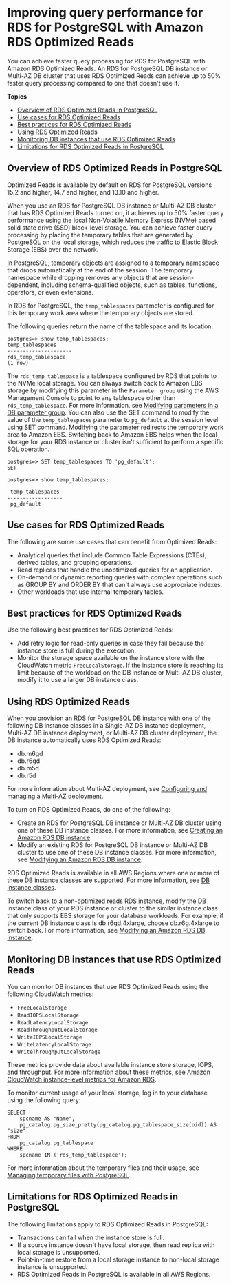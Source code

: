 # Improving query performance for RDS for PostgreSQL with Amazon RDS Optimized Reads<a name="USER_PostgreSQL.optimizedreads"></a>

You can achieve faster query processing for RDS for PostgreSQL with Amazon RDS Optimized Reads\. An RDS for PostgreSQL DB instance or Multi\-AZ DB cluster that uses RDS Optimized Reads can achieve up to 50% faster query processing compared to one that doesn't use it\.

**Topics**
+ [Overview of RDS Optimized Reads in PostgreSQL](#USER_PostgreSQL.optimizedreads-overview)
+ [Use cases for RDS Optimized Reads](#USER_PostgreSQL.optimizedreads-use-cases)
+ [Best practices for RDS Optimized Reads](#USER_PostgreSQL.optimizedreads-best-practices)
+ [Using RDS Optimized Reads](#USER_PostgreSQL.optimizedreads-using)
+ [Monitoring DB instances that use RDS Optimized Reads](#USER_PostgreSQL.optimizedreads-monitoring)
+ [Limitations for RDS Optimized Reads in PostgreSQL](#USER_PostgreSQL.optimizedreads-limitations)

## Overview of RDS Optimized Reads in PostgreSQL<a name="USER_PostgreSQL.optimizedreads-overview"></a>

Optimized Reads is available by default on RDS for PostgreSQL versions 15\.2 and higher, 14\.7 and higher, and 13\.10 and higher\. 

When you use an RDS for PostgreSQL DB instance or Multi\-AZ DB cluster that has RDS Optimized Reads turned on, it achieves up to 50% faster query performance using the local Non\-Volatile Memory Express \(NVMe\) based solid state drive \(SSD\) block\-level storage\. You can achieve faster query processing by placing the temporary tables that are generated by PostgreSQL on the local storage, which reduces the traffic to Elastic Block Storage \(EBS\) over the network\.

In PostgreSQL, temporary objects are assigned to a temporary namespace that drops automatically at the end of the session\. The temporary namespace while dropping removes any objects that are session\-dependent, including schema\-qualified objects, such as tables, functions, operators, or even extensions\.

In RDS for PostgreSQL, the `temp_tablespaces` parameter is configured for this temporary work area where the temporary objects are stored\.

The following queries return the name of the tablespace and its location\.

```
postgres=> show temp_tablespaces;
temp_tablespaces
---------------------
rds_temp_tablespace
(1 row)
```

The `rds_temp_tablespace` is a tablespace configured by RDS that points to the NVMe local storage\. You can always switch back to Amazon EBS storage by modifying this parameter in the `Parameter group` using the AWS Management Console to point to any tablespace other than `rds_temp_tablespace`\. For more information, see [ Modifying parameters in a DB parameter group](https://docs.aws.amazon.com/AmazonRDS/latest/UserGuide/USER_WorkingWithDBInstanceParamGroups.html#USER_WorkingWithParamGroups.Modifying)\. You can also use the SET command to modify the value of the `temp_tablespaces` parameter to `pg_default` at the session level using SET command\. Modifying the parameter redirects the temporary work area to Amazon EBS\. Switching back to Amazon EBS helps when the local storage for your RDS instance or cluster isn't sufficient to perform a specific SQL operation\.

```
postgres=> SET temp_tablespaces TO 'pg_default';
SET
```

```
postgres=> show temp_tablespaces;
            
 temp_tablespaces
------------------
 pg_default
```

## Use cases for RDS Optimized Reads<a name="USER_PostgreSQL.optimizedreads-use-cases"></a>

The following are some use cases that can benefit from Optimized Reads:
+ Analytical queries that include Common Table Expressions \(CTEs\), derived tables, and grouping operations\.
+ Read replicas that handle the unoptimized queries for an application\.
+ On\-demand or dynamic reporting queries with complex operations such as GROUP BY and ORDER BY that can't always use appropriate indexes\.
+ Other workloads that use internal temporary tables\.

## Best practices for RDS Optimized Reads<a name="USER_PostgreSQL.optimizedreads-best-practices"></a>

Use the following best practices for RDS Optimized Reads:
+ Add retry logic for read\-only queries in case they fail because the instance store is full during the execution\.
+ Monitor the storage space available on the instance store with the CloudWatch metric `FreeLocalStorage`\. If the instance store is reaching its limit because of the workload on the DB instance or Multi\-AZ DB cluster, modify it to use a larger DB instance class\.

## Using RDS Optimized Reads<a name="USER_PostgreSQL.optimizedreads-using"></a>

When you provision an RDS for PostgreSQL DB instance with one of the following DB instance classes in a Single\-AZ DB instance deployment, Multi\-AZ DB instance deployment, or Multi\-AZ DB cluster deployment, the DB instance automatically uses RDS Optimized Reads:
+ db\.m6gd
+ db\.r6gd
+ db\.m5d
+ db\.r5d

For more information about Multi\-AZ deployment, see [ Configuring and managing a Multi\-AZ deployment](https://docs.aws.amazon.com/AmazonRDS/latest/UserGuide/Concepts.MultiAZ.html)\.

To turn on RDS Optimized Reads, do one of the following:
+ Create an RDS for PostgreSQL DB instance or Multi\-AZ DB cluster using one of these DB instance classes\. For more information, see [Creating an Amazon RDS DB instance](USER_CreateDBInstance.md)\.
+ Modify an existing RDS for PostgreSQL DB instance or Multi\-AZ DB cluster to use one of these DB instance classes\. For more information, see [Modifying an Amazon RDS DB instance](Overview.DBInstance.Modifying.md)\.

RDS Optimized Reads is available in all AWS Regions where one or more of these DB instance classes are supported\. For more information, see [DB instance classes](Concepts.DBInstanceClass.md)\.

To switch back to a non\-optimized reads RDS instance, modify the DB instance class of your RDS instance or cluster to the similar instance class that only supports EBS storage for your database workloads\. For example, if the current DB instance class is db\.r6gd\.4xlarge, choose db\.r6g\.4xlarge to switch back\. For more information, see [Modifying an Amazon RDS DB instance](https://docs.aws.amazon.com/AmazonRDS/latest/UserGuide/Overview.DBInstance.Modifying.html)\.

## Monitoring DB instances that use RDS Optimized Reads<a name="USER_PostgreSQL.optimizedreads-monitoring"></a>

You can monitor DB instances that use RDS Optimized Reads using the following CloudWatch metrics:
+ `FreeLocalStorage`
+ `ReadIOPSLocalStorage`
+ `ReadLatencyLocalStorage`
+ `ReadThroughputLocalStorage`
+ `WriteIOPSLocalStorage`
+ `WriteLatencyLocalStorage`
+ `WriteThroughputLocalStorage`

These metrics provide data about available instance store storage, IOPS, and throughput\. For more information about these metrics, see [Amazon CloudWatch instance\-level metrics for Amazon RDS](rds-metrics.md#rds-cw-metrics-instance)\.

To monitor current usage of your local storage, log in to your database using the following query:

```
SELECT
    spcname AS "Name",
    pg_catalog.pg_size_pretty(pg_catalog.pg_tablespace_size(oid)) AS "size"
FROM
    pg_catalog.pg_tablespace
WHERE
    spcname IN ('rds_temp_tablespace');
```

For more information about the temporary files and their usage, see [Managing temporary files with PostgreSQL](https://docs.aws.amazon.com/AmazonRDS/latest/UserGuide/PostgreSQL.ManagingTempFiles.html)\.

## Limitations for RDS Optimized Reads in PostgreSQL<a name="USER_PostgreSQL.optimizedreads-limitations"></a>

The following limitations apply to RDS Optimized Reads in PostgreSQL:
+ Transactions can fail when the instance store is full\.
+ If a source instance doesn't have local storage, then read replica with local storage is unsupported\.
+ Point\-in\-time restore from a local storage instance to non\-local storage instance is unsupported\.
+ RDS Optimized Reads in PostgreSQL is available in all AWS Regions\.